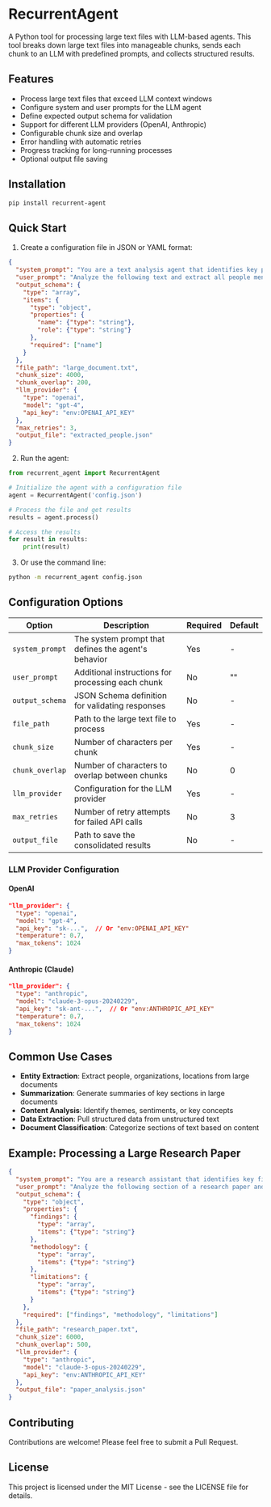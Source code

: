 # RecurrentAgent

A Python tool for processing large text files with LLM-based agents. This tool breaks down large text files into manageable chunks, sends each chunk to an LLM with predefined prompts, and collects structured results.

## Features

- Process large text files that exceed LLM context windows
- Configure system and user prompts for the LLM agent
- Define expected output schema for validation
- Support for different LLM providers (OpenAI, Anthropic)
- Configurable chunk size and overlap
- Error handling with automatic retries
- Progress tracking for long-running processes
- Optional output file saving

## Installation

```bash
pip install recurrent-agent
```

## Quick Start

1. Create a configuration file in JSON or YAML format:

```json
{
  "system_prompt": "You are a text analysis agent that identifies key people mentioned in text. For each person, extract their name and role if mentioned.",
  "user_prompt": "Analyze the following text and extract all people mentioned. Return an array of objects with 'name' and 'role' fields. If no people are mentioned, return an empty array.",
  "output_schema": {
    "type": "array",
    "items": {
      "type": "object",
      "properties": {
        "name": {"type": "string"},
        "role": {"type": "string"}
      },
      "required": ["name"]
    }
  },
  "file_path": "large_document.txt",
  "chunk_size": 4000,
  "chunk_overlap": 200,
  "llm_provider": {
    "type": "openai",
    "model": "gpt-4",
    "api_key": "env:OPENAI_API_KEY"
  },
  "max_retries": 3,
  "output_file": "extracted_people.json"
}
```

2. Run the agent:

```python
from recurrent_agent import RecurrentAgent

# Initialize the agent with a configuration file
agent = RecurrentAgent('config.json')

# Process the file and get results
results = agent.process()

# Access the results
for result in results:
    print(result)
```

3. Or use the command line:

```bash
python -m recurrent_agent config.json
```

## Configuration Options

| Option | Description | Required | Default |
|--------|-------------|----------|---------|
| `system_prompt` | The system prompt that defines the agent's behavior | Yes | - |
| `user_prompt` | Additional instructions for processing each chunk | No | "" |
| `output_schema` | JSON Schema definition for validating responses | No | - |
| `file_path` | Path to the large text file to process | Yes | - |
| `chunk_size` | Number of characters per chunk | Yes | - |
| `chunk_overlap` | Number of characters to overlap between chunks | No | 0 |
| `llm_provider` | Configuration for the LLM provider | Yes | - |
| `max_retries` | Number of retry attempts for failed API calls | No | 3 |
| `output_file` | Path to save the consolidated results | No | - |

### LLM Provider Configuration

#### OpenAI

```json
"llm_provider": {
  "type": "openai",
  "model": "gpt-4",
  "api_key": "sk-...",  // Or "env:OPENAI_API_KEY"
  "temperature": 0.7,
  "max_tokens": 1024
}
```

#### Anthropic (Claude)

```json
"llm_provider": {
  "type": "anthropic",
  "model": "claude-3-opus-20240229",
  "api_key": "sk-ant-...",  // Or "env:ANTHROPIC_API_KEY"
  "temperature": 0.7,
  "max_tokens": 1024
}
```

## Common Use Cases

- **Entity Extraction**: Extract people, organizations, locations from large documents
- **Summarization**: Generate summaries of key sections in large documents
- **Content Analysis**: Identify themes, sentiments, or key concepts
- **Data Extraction**: Pull structured data from unstructured text
- **Document Classification**: Categorize sections of text based on content

## Example: Processing a Large Research Paper

```json
{
  "system_prompt": "You are a research assistant that identifies key findings, methodologies, and conclusions from scientific papers.",
  "user_prompt": "Analyze the following section of a research paper and extract key findings, methodology details, and limitations if mentioned. Structure your response as JSON with 'findings', 'methodology', and 'limitations' fields, each containing an array of strings.",
  "output_schema": {
    "type": "object",
    "properties": {
      "findings": {
        "type": "array",
        "items": {"type": "string"}
      },
      "methodology": {
        "type": "array",
        "items": {"type": "string"}
      },
      "limitations": {
        "type": "array",
        "items": {"type": "string"}
      }
    },
    "required": ["findings", "methodology", "limitations"]
  },
  "file_path": "research_paper.txt",
  "chunk_size": 6000,
  "chunk_overlap": 500,
  "llm_provider": {
    "type": "anthropic",
    "model": "claude-3-opus-20240229",
    "api_key": "env:ANTHROPIC_API_KEY"
  },
  "output_file": "paper_analysis.json"
}
```

## Contributing

Contributions are welcome! Please feel free to submit a Pull Request.

## License

This project is licensed under the MIT License - see the LICENSE file for details.